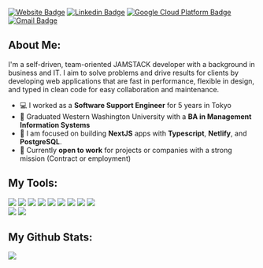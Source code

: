 <!-- ![Header image](https://github.com/alvara/alvara/blob/master/github-banner.png) -->


[![Website Badge](https://img.shields.io/badge/-My_Portfolio-e34f26?style=flat-square&logo=HTML5&logoColor=white&link=https://jessealvarado.com/)](https://jessealvarado.com/)
[![Linkedin Badge](https://img.shields.io/badge/-LinkedIn-blue?style=flat-square&logo=Linkedin&logoColor=white&link=https://www.linkedin.com/in/jesse-alvarado/)](https://www.linkedin.com/in/jesse-alvarado/)
[![Google Cloud Platform Badge](https://img.shields.io/badge/-Google_Cloud-4285F4?style=flat-square&logo=Googlecloud&logoColor=white&link=https://www.cloudskillsboost.google/public_profiles/e6ee1b1f-fdc4-4ef4-a99f-95176b203d30)](https://www.cloudskillsboost.google/public_profiles/e6ee1b1f-fdc4-4ef4-a99f-95176b203d30)
[![Gmail Badge](https://img.shields.io/badge/-Email_Me-d14836?style=flat-square&logo=Minutemailer&logoColor=white&link=mailto:contact@jessealvarado.com)](mailto:contact@jessealvarado.com)

## About Me:
I'm a self-driven, team-oriented JAMSTACK developer with a background in business and IT.
I aim to solve problems and drive results for clients by developing web applications that are fast in performance, flexible in design, and typed in clean code for easy collaboration and maintenance.
-  :computer: I worked as a  **Software Support Engineer** for 5 years in Tokyo
-  :page_with_curl: Graduated Western Washington University with a **BA in Management Information Systems**
-  :seedling: I am focused on building **NextJS** apps with **Typescript**, **Netlify**, and **PostgreSQL**.
-  :car: Currently **open to work** for projects or companies with a strong mission (Contract or employment)

## My Tools:
<p><img src="https://img.shields.io/badge/-Visual%20Studio%20Code-23A9F2?style=flat-square&logo=Visual%20Studio%20Code&logoColor=white"/>
<img src="https://img.shields.io/badge/-Ruby_On_Rails-CC0000?style=flat-square&logo=rubyonrails&logoColor=white"/>
<img src="https://img.shields.io/badge/-React-1877F2?style=flat-square&logo=electron&logoColor=white"/>
<img src="https://img.shields.io/badge/-Github-181717?style=flat-square&logo=GitHub&logoColor=white"/>
<img src="https://img.shields.io/badge/-Git-F44D27?style=flat-square&logo=Git&logoColor=white"/>
<img src="https://img.shields.io/badge/-NPM-CB3837?style=flat-square&logo=NPM&logoColor=white"/>
<img src="https://img.shields.io/badge/-Slack-E01563?style=flat-square&logo=Slack&logoColor=white"/>
<img src="https://img.shields.io/badge/-MySQL-F29111?style=flat-square&logo=MySQL&logoColor=white"/>
<img src="https://img.shields.io/badge/-Notion-000000?style=flat-square&logo=Notion&logoColor=white"/><br/>
<img src="https://img.shields.io/badge/-HTML5-E34F26?style=flat-square&logo=HTML5&logoColor=white"/>
<img src="https://img.shields.io/badge/-CSS3-1572B6?style=flat-square&logo=CSS3&logoColor=white"/>
</p>

## My Github Stats:
![](https://github-readme-stats.vercel.app/api?username=alvara&show_icons=true&hide_border=true&hide_title=true&hide=stars)

  
